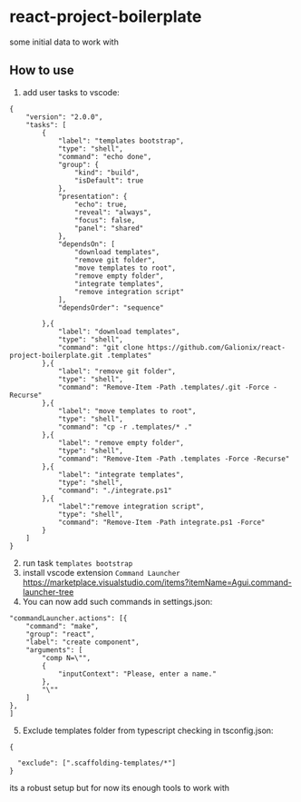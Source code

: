# react-project-boilerplate
some initial data to work with

## How to use
1. add user tasks to vscode:
```
{
    "version": "2.0.0",
    "tasks": [
        {
            "label": "templates bootstrap",
            "type": "shell",
            "command": "echo done",
            "group": {
                "kind": "build",
                "isDefault": true
            },
            "presentation": {
                "echo": true,
                "reveal": "always",
                "focus": false,
                "panel": "shared"
            },
            "dependsOn": [
                "download templates",
                "remove git folder",
                "move templates to root",
                "remove empty folder",
                "integrate templates",
                "remove integration script"
            ],
            "dependsOrder": "sequence"

        },{
            "label": "download templates",
            "type": "shell",
            "command": "git clone https://github.com/Galionix/react-project-boilerplate.git .templates"
        },{
            "label": "remove git folder",
            "type": "shell",
            "command": "Remove-Item -Path .templates/.git -Force -Recurse"
        },{
            "label": "move templates to root",
            "type": "shell",
            "command": "cp -r .templates/* ."
        },{
            "label": "remove empty folder",
            "type": "shell",
            "command": "Remove-Item -Path .templates -Force -Recurse"
        },{
            "label": "integrate templates",
            "type": "shell",
            "command": "./integrate.ps1"
        },{
            "label":"remove integration script",
            "type": "shell",
            "command": "Remove-Item -Path integrate.ps1 -Force"
        }
    ]
}
```
2. run task `templates bootstrap`
3. install vscode extension `Command Launcher` https://marketplace.visualstudio.com/items?itemName=Agui.command-launcher-tree
4. You can now add such commands in settings.json:
```
"commandLauncher.actions": [{
	"command": "make",
	"group": "react",
	"label": "create component",
	"arguments": [
		"comp N=\"",
		{
			"inputContext": "Please, enter a name."
		},
		"\""
	]
},
]
```
5. Exclude templates folder from typescript checking in tsconfig.json:
```
{

  "exclude": [".scaffolding-templates/*"]
}

```

its a robust setup but for now its enough tools to work with